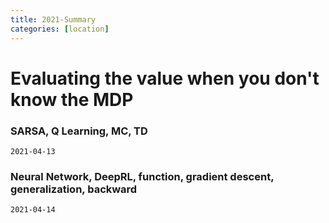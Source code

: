 ```yaml
---
title: 2021-Summary
categories: [location]
---
```


# Evaluating the value when you don't know the MDP
### SARSA, Q Learning, MC, TD
```
2021-04-13
```

### Neural Network, DeepRL, function, gradient descent, generalization, backward
```
2021-04-14
```
